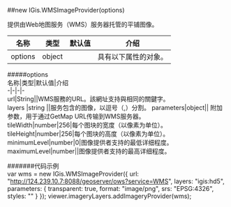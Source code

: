 ##new IGis.WMSImageProvider(options)  
    
提供由Web地图服务（WMS）服务器托管的平铺图像。    
  
  
名称|类型|默认值|介绍  
-|-|-|-   
<a herf="#options">options</a>| object ||具有以下属性的对象。 
  
#####<a name="options">options</a>  
 名称|类型|默认值|介绍  
-|-|-|-    
url|String||WMS服務的URL。該網址支持與相同的關鍵字。  
layers |string ||服务包含的图像，以逗号（,）分割。
parameters|object|| 附加参数，用于通过GetMap URL传输到WMS服务器。  
tileWidth|number|256|每个图块的宽度（以像素为单位）。
tileHeight|number|256|每个图块的高度（以像素为单位）。
minimumLevel|number|0|图像提供者支持的最低详细程度。
maximumLevel|number||图像提供者支持的最高详细程度。  
  
#######代码示例  
    var wms = new IGis.WMSImageProvider({
                url: "http://124.239.10.7:8088/geoserver/ows?service=WMS",
                layers: "igis:hd5",
                parameters: {
                    transparent: true,
                    format: "image/png",
                    srs: "EPSG:4326",
                    styles: ""
                }
            });
      viewer.imageryLayers.addImageryProvider(wms);
